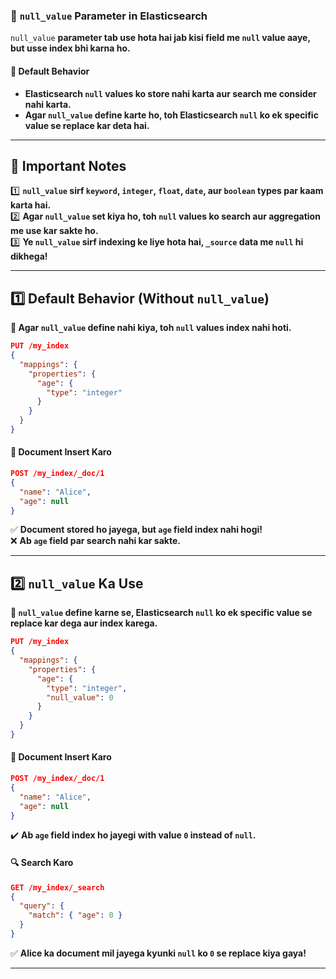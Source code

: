 ### **📌 `null_value` Parameter in Elasticsearch**

`null_value` **parameter tab use hota hai jab kisi field me `null` value aaye, but usse index bhi karna ho.**

#### **🛑 Default Behavior**

- **Elasticsearch `null` values ko store nahi karta aur search me consider nahi karta.**
- **Agar `null_value` define karte ho, toh Elasticsearch `null` ko ek specific value se replace kar deta hai.**

---

## **📌 Important Notes**

1️⃣ **`null_value` sirf `keyword`, `integer`, `float`, `date`, aur `boolean` types par kaam karta hai.**  
2️⃣ **Agar `null_value` set kiya ho, toh `null` values ko search aur aggregation me use kar sakte ho.**  
3️⃣ **Ye `null_value` sirf indexing ke liye hota hai, `_source` data me `null` hi dikhega!**

---

## **1️⃣ Default Behavior (Without `null_value`)**

**🔹 Agar `null_value` define nahi kiya, toh `null` values index nahi hoti.**

```json
PUT /my_index
{
  "mappings": {
    "properties": {
      "age": {
        "type": "integer"
      }
    }
  }
}
```

#### **📝 Document Insert Karo**

```json
POST /my_index/_doc/1
{
  "name": "Alice",
  "age": null
}
```

✅ **Document stored ho jayega, but `age` field index nahi hogi!**  
❌ **Ab `age` field par search nahi kar sakte.**

---

## **2️⃣ `null_value` Ka Use**

**🔹 `null_value` define karne se, Elasticsearch `null` ko ek specific value se replace kar dega aur index karega.**

```json
PUT /my_index
{
  "mappings": {
    "properties": {
      "age": {
        "type": "integer",
        "null_value": 0
      }
    }
  }
}
```

#### **📝 Document Insert Karo**

```json
POST /my_index/_doc/1
{
  "name": "Alice",
  "age": null
}
```

✔️ **Ab `age` field index ho jayegi with value `0` instead of `null`.**

#### **🔍 Search Karo**

```json
GET /my_index/_search
{
  "query": {
    "match": { "age": 0 }
  }
}
```

✅ **Alice ka document mil jayega kyunki `null` ko `0` se replace kiya gaya!**

---
